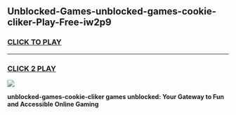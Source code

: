 
## Unblocked-Games-unblocked-games-cookie-cliker-Play-Free-iw2p9
<h3>
<a href="https://premium76.site?title=unblocked-games-cookie-cliker&ref=18A1">CLICK TO PLAY</a></h3>
<hr>

<h3>
<a href="https://premium76.site?title=unblocked-games-cookie-cliker&ref=18A1">CLICK 2 PLAY</a>
  
</h3>

<a href="https://premium76.site?title=unblocked-games-cookie-cliker&ref=18A1"><img src="https://clearcache.store/games.png"></a>


**unblocked-games-cookie-cliker games unblocked: Your Gateway to Fun and Accessible Online Gaming**
